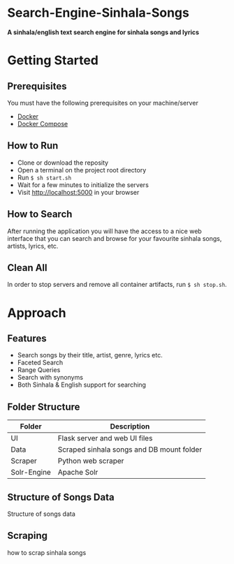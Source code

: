 # Search-Engine-Sinhala-Songs

**A sinhala/english text search engine for sinhala songs and lyrics**

# Getting Started

## Prerequisites

You must have the following prerequisites on your machine/server
 - [Docker](https://www.docker.com/)
 - [Docker Compose](https://docs.docker.com/compose/)

## How to Run

 - Clone or download the reposity
 - Open a terminal on the project root directory
 - Run `$ sh start.sh`
 - Wait for a few minutes to initialize the servers
 - Visit [http://localhost:5000](https://www.docker.com/) in your browser

## How to Search

After running the application you will have the access to a nice web interface that you can search and browse for your favourite sinhala songs, artists, lyrics, etc.

## Clean All

In order to stop servers and remove all container artifacts, run `$ sh stop.sh`.

# Approach

## Features

- Search songs by their title, artist, genre, lyrics etc.
- Faceted Search
- Range Queries
- Search with synonyms
- Both Sinhala & English support for searching

## Folder Structure

Folder  | Description
------------- | -------------
UI  | Flask server and web UI files
Data | Scraped sinhala songs and DB mount folder
Scraper | Python web scraper
Solr-Engine | Apache Solr

## Structure of Songs Data

Structure of songs data

## Scraping

how to scrap sinhala songs

